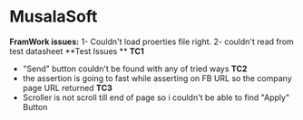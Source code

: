 # MusalaSoft
**FramWork issues:**
1- Couldn't load proerties file right.
2- couldn't read from test datasheet
**Test Issues **
**TC1**
- "Send" button couldn't be found with any of tried ways
**TC2**
- the assertion is going to fast while asserting on FB URL so the company page URL returned
**TC3**
- Scroller is not scroll till end of page so i couldn't be able to find "Apply" Button
